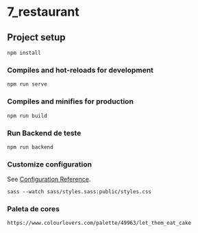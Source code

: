 # 7_restaurant

## Project setup
```
npm install
```

### Compiles and hot-reloads for development
```
npm run serve
```

### Compiles and minifies for production
```
npm run build
```

### Run Backend de teste
```
npm run backend
```

### Customize configuration
See [Configuration Reference](https://cli.vuejs.org/config/).

```
sass --watch sass/styles.sass:public/styles.css 
```

### Paleta de cores
```
https://www.colourlovers.com/palette/49963/let_them_eat_cake
```